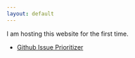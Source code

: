 ```yaml
---
layout: default
---
```


I am hosting this website for the first time.

- [Github Issue Prioritizer](projects/issue_prioritizer.md)